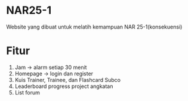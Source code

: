 # NAR25-1
Website yang dibuat untuk melatih kemampuan NAR 25-1(konsekuensi)

# Fitur
1. Jam -> alarm setiap 30 menit
2. Homepage -> login dan register
3. Kuis Trainer, Trainee, dan Flashcard Subco
4. Leaderboard progress project angkatan
5. List forum

